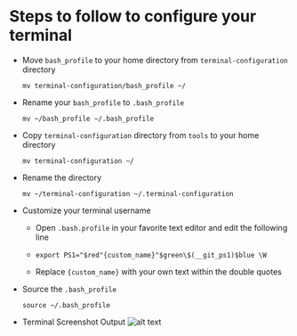 # Steps to follow to configure your terminal

- Move `bash_profile` to your home directory from `terminal-configuration` directory


  ```mv terminal-configuration/bash_profile ~/```

- Rename your `bash_profile` to `.bash_profile`


  ```mv ~/bash_profile ~/.bash_profile```

- Copy `terminal-configuration` directory from `tools` to your home directory


  ```mv terminal-configuration ~/```

- Rename the directory


  ```mv ~/terminal-configuration ~/.terminal-configuration```

- Customize your terminal username

  - Open `.bash.profile` in your favorite text editor and edit the following line


  - ```export PS1="$red"{custom_name}"$green\$(__git_ps1)$blue \W```


  - Replace `{custom_name}` with your own text within the double quotes

- Source the `.bash_profile`


  ```source ~/.bash_profile```

- Terminal Screenshot Output
![alt text](https://github.com/awalakaushik/tools/blob/master/terminal-configuration/terminal-screenshot.png "Terminal Screenshot")
